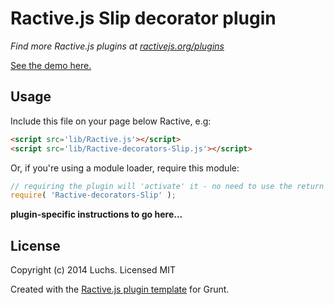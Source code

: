Ractive.js Slip decorator plugin
================================

*Find more Ractive.js plugins at [ractivejs.org/plugins](http://ractivejs.org/plugins)*

[See the demo here.](TODO)

Usage
-----

Include this file on your page below Ractive, e.g:

```html
<script src='lib/Ractive.js'></script>
<script src='lib/Ractive-decorators-Slip.js'></script>
```

Or, if you're using a module loader, require this module:

```js
// requiring the plugin will 'activate' it - no need to use the return value
require( 'Ractive-decorators-Slip' );
```

**plugin-specific instructions to go here...**



License
-------

Copyright (c) 2014 Luchs. Licensed MIT

Created with the [Ractive.js plugin template](https://github.com/RactiveJS/Plugin-template) for Grunt.